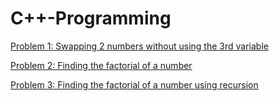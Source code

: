 # C++-Programming

[Problem 1: Swapping 2 numbers without using the 3rd variable](/Problem1)

[Problem 2: Finding the factorial of a number](/Problem2)

[Problem 3: Finding the factorial of a number using recursion](/Problem3)
